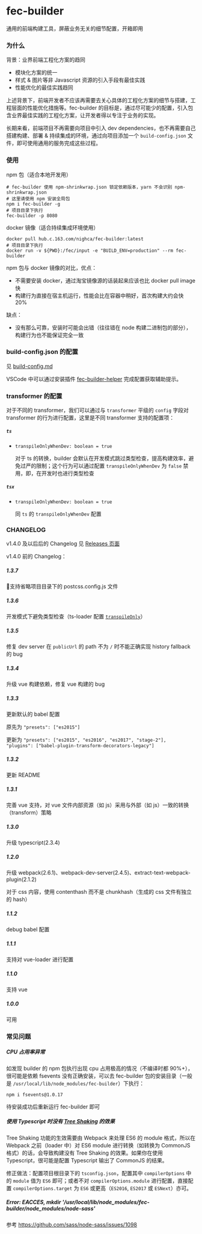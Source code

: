 # fec-builder

通用的前端构建工具，屏蔽业务无关的细节配置，开箱即用

### 为什么

背景：业界前端工程化方案的趋同

* 模块化方案的统一
* 样式 & 图片等非 Javascript 资源的引入手段有最佳实践
* 性能优化的最佳实践趋同

上述背景下，前端开发者不应该再需要去关心具体的工程化方案的细节与搭建，工程层面的性能优化措施等。fec-builder 的目标是，通过尽可能少的配置，引入包含业界最佳实践的工程化方案，让开发者得以专注于业务的实现。

长期来看，前端项目不再需要向项目中引入 dev dependencies，也不再需要自己搭建构建、部署 & 持续集成的环境，通过向项目添加一个 `build-config.json` 文件，即可使用通用的服务完成这些过程。

### 使用

npm 包（适合本地开发用）

```shell
# fec-builder 使用 npm-shrinkwrap.json 锁定依赖版本，yarn 不会识别 npm-shrinkwrap.json
# 这里请使用 npm 安装全局包
npm i fec-builder -g
# 项目目录下执行
fec-builder -p 8080
```

docker 镜像（适合持续集成环境使用）

```shell
docker pull hub.c.163.com/nighca/fec-builder:latest
# 项目目录下执行
docker run -v ${PWD}:/fec/input -e "BUILD_ENV=production" --rm fec-builder
```

npm 包与 docker 镜像的对比，优点：

* 不需要安装 docker，通过淘宝镜像源的话装起来应该也比 docker pull image 快
* 构建行为直接在宿主机运行，性能会比在容器中稍好，首次构建大约会快 20%

缺点：

* 没有那么可靠，安装时可能会出错（往往错在 node 构建二进制包的部分），构建行为也不能保证完全一致

### build-config.json 的配置

见 [build-config.md](./build-config.md)

VSCode 中可以通过安装插件 [fec-builder-helper](https://marketplace.visualstudio.com/items?itemName=codingyjt.fec-builder-helper&ssr=false#overview) 完成配置获取辅助提示。

### transformer 的配置

对于不同的 transformer，我们可以通过与 `transformer` 平级的 `config` 字段对 transformer 的行为进行配置，这里是不同 transformer 支持的配置项：

##### `ts`

* `transpileOnlyWhenDev: boolean = true`

	对于 ts 的转换，builder 会默认在开发模式跳过类型检查，提高构建效率，避免过严的限制；这个行为可以通过配置 `transpileOnlyWhenDev` 为 `false` 禁用，即，在开发时也进行类型检查

##### `tsx`

* `transpileOnlyWhenDev: boolean = true`

	同 `ts` 的 `transpileOnlyWhenDev` 配置


### CHANGELOG

v1.4.0 及以后后的 Changelog 见 [Releases 页面](https://github.com/Front-End-Engineering-Cloud/builder/releases)

v1.4.0 前的 Changelog：

##### 1.3.7

支持省略项目目录下的 postcss.config.js 文件

##### 1.3.6

开发模式下避免类型检查（ts-loader 配置 [`transpileOnly`](https://github.com/TypeStrong/ts-loader/#transpileonly-boolean-defaultfalse)）

##### 1.3.5

修复 dev server 在 `publicUrl` 的 path 不为 `/` 时不能正确实现 history fallback 的 bug

##### 1.3.4

升级 vue 构建依赖，修复 vue 构建的 bug

##### 1.3.3

更新默认的 babel 配置

原先为 `"presets": ["es2015"]`

更新为 `"presets": ["es2015", "es2016", "es2017", "stage-2"], "plugins": ["babel-plugin-transform-decorators-legacy"]`

##### 1.3.2

更新 README

##### 1.3.1

完善 vue 支持，对 vue 文件内部资源（如 js）采用与外部（如 js）一致的转换（transform）策略

##### 1.3.0

升级 typescript(2.3.4)

##### 1.2.0

升级 webpack(2.6.1)、webpack-dev-server(2.4.5)、extract-text-webpack-plugin(2.1.2)

对于 css 内容，使用 contenthash 而不是 chunkhash（生成的 css 文件有独立的 hash）

##### 1.1.2

debug babel 配置

##### 1.1.1

支持对 vue-loader 进行配置

##### 1.1.0

支持 vue

##### 1.0.0

可用

### 常见问题

##### CPU 占用率异常

如发现 builder 的 npm 包执行出现 cpu 占用极高的情况（不编译时都 90%+），很可能是依赖 fsevents 没有正确安装，可以去 fec-builder 包的安装目录（一般是 `/usr/local/lib/node_modules/fec-builder`）下执行：

```shell
npm i fsevents@1.0.17
```

待安装成功后重新运行 fec-builder 即可

##### 使用 Typescript 时没有 [Tree Shaking](https://webpack.js.org/guides/tree-shaking/) 的效果

Tree Shaking 功能的生效需要由 Webpack 来处理 ES6 的 module 格式，所以在 Webpack 之前（loader 中）对 ES6 module 进行转换（如转换为 CommonJS 格式）的话，会导致构建没有 Tree Shaking 的效果。如果你在使用 Typescript，很可能是配置 Typescript 输出了 CommonJS 的结果。

修正做法：配置项目根目录下的 `tsconfig.json`，配置其中 `compilerOptions` 中的 `module` 值为 `ES6` 即可；或者不对 `compilerOptions.module` 进行配置，直接配置 `compilerOptions.target` 为 `ES6` 或更高（`ES2016`, `ES2017` 或 `ESNext`）亦可。

##### Error: EACCES, mkdir '/usr/local/lib/node_modules/fec-builder/node_modules/node-sass'

参考 https://github.com/sass/node-sass/issues/1098
